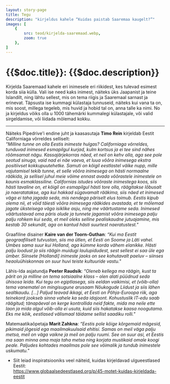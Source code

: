 ```yaml
---
layout: story-page
title: Tegu
description: "kirjeldus kahele “Kuidas paistab Saaremaa kaugelt?”"
images: [
    {
        src: teod/kirjelda-saaremaad.webp,
        zoom: true
    },
]
---
```


# {{$doc.title}}: {{$doc.description}}

Kirjelda Saaremaad kahele eri inimesele eri riikidest, kes tulevad esimest korda siia külla. Vali ise need kaks inimest, näiteks üks Jaapanist ja teine Islandilt, ning lähtu sellest, mis on tema riigis ja Saaremaal sarnast ja erinevat. Täpsusta ise kummagi külastaja tunnuseid, näiteks kui vana ta on, mis soost, millega tegeleb, mis huvid ja hobid tal on, anna talle ka nimi. No ja kirjeldus võiks olla u 1000 tähemärki kummalegi külastajale, või valid sirgeldamise, või liidada mõlemad kokku.

<hr />

Näiteks Pipedrive'i endine juht ja kaasasutaja **Timo Rein** kirjeldab Eestit Californiaga võrreldes selliselt: \
*"Milline tunne on olla Eestis inimeste hulgas? Californiaga võrreldes, tunduvad inimesed esmapilgul kurjad, kulm kortsus ja ei tee sind nähes rõõmsamat nägu. Kassajärjekorras näed, et neil on kehv olla, aga see pole seotud sinuga, vaid nad ei näe vaeva, et luua võõra inimesega ekstra positiivset kokkupuutehetke. Samuti on kõigil eestlastel väike nupp, mille vajutamisel tekib tunne, et selle võõra inimesega on hästi normaalne rääkida, ja sellisel juhul meie võime ennast avada võõrastele inimestele on kaunis esmaklassiline. Californias istudes võõraste inimestega koos, siis hästi tavaline on, et kõigil on esmapilgul hästi tore olla, räägitakse lõbusalt ja naeratatakse, aga kui hakkad sügavamalt rääkima, siis näed et inimesed väga ei taha jagada seda, mis nendega päriselt elus toimub. Eestis kipub olema nii, et võid täiesti võõra inimesega rääkides avastada, et te mõlemad jagate üksteisega väga isiklike asju, ning me väärtustame seda. Inimesed väärtustavad oma päris olude ja tunnete jagamist võõra inimesega palju palju rohkem kui seda, et meil oleks selline pealiskaudne jutuajamine, mis kestab 30 sekundit, aga on kantud hästi suurtest naeratustest."*

Graafiline disainer **Kaire van der Toorn-Guthan**: *“Kui ma Eestit geograafiliselt tutvustan, siis ma ütlen, et Eesti on Soome ja Läti vahel. Umbes sama suur kui Holland, aga kümme korda vähem elanikke. Hästi palju loodust ja siis räägin muidugi laulupidudest, sest sellest ei saa üle ega ümber. Siinsete \[Hollandi\] inimeste jaoks on see kohutavalt paeluv – siinses heaoluühiskonnas on suur huvi teiste kultuuride vastu."*

Lähis-Ida asjatundja **Peeter Raudsik**: *“Oleneb kellega ma räägin, kust ta pärit on ja milline on tema sotsiaalne klass – olen alati püüdnud seda ühisosa leida. Kui tegu on egiptlasega, siis eeldan vaikimisi, et (võib-olla) tema vanematel on mingisugune arusaam Nõukogude Liidust ja siis lähen sealtkaudu. \[…\] Paljud teavad ikkagi, et Eesti on Põhja-Euroopa riik, aga teinekord jookseb sinna vahele ka seda idajoont. Kohustuslik IT-edu saab räägitud; tänapäeval on kerge kontrollida neid fakte, mida ma neile ette laon ja mida algul võib-olla ei usuta, kuid siis hakatakse kaasa noogutama. Eks me kõik, eestlased välismaal täidame sellist saadiku rolli."*

Matemaatikaõpetaja **Marit Zahkna**: *“Eestis pole kõige kõrgemaid mägesid, pikimaid jõgesid ega maailmakuulsaid ehitisi. Samas on meil väga palju metsa, meil on väga vaikne ja meil on palju ruumi. See on suur asi, et Eestis ma saan minna oma maja taha metsa ning korjata mustikaid omale koogi peale. Paljudes kohtades maailmas pole see võimalik ja tundub inimestele uskumatu."*


<details-wrapper summary="Lisaks" icon="icon-park-outline:six-points">

- Siit leiad inspiratsiooniks veel näiteid, kuidas kirjeldavad ulgueestlased Eestit: \
https://www.globaalsedeestlased.org/p/45-motet-kuidas-kirjeldada-eestit

</details-wrapper>


